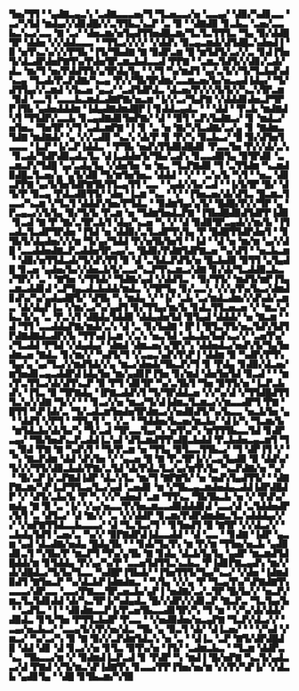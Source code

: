 ▜▅▞▜▜▝▝▄▟▇▃▄▃▚▝▃▟▇▃▃▃▅▞▜▝▜▃▅▃▃▞▅▝▃▃▄▞▝▟▉▞▚▟▊▃▃▝▃▞▚▜▟▝▆▟▄▞▞▟▊▟█▞▞▃▜▜▙▃▚▃▛▝▃▝▉▝▝▟▇▟▉▝▊▃▙▃▝▃▅▞▃▃▙▃▚▃▞▃▃▝▇▝▃▞▝▟▅▃▆▞▅▜▄▟▜▜▅▟█▃▆▞▜▃▜▃▜▜▜▃▝▜▄▝▉▞▟▟█▜▛▝▟▟▅▝▞▞▟▟▃▃▃▝▝▜▜▃▞▞▞▞▝▞▟▟▚▝▉▃▄▃▆▟▞▟▜▟█▃▚▟▅▟▐▝▉▝▅▜▚▃▚▞▞▞▛▜▙▝▐▜▞▜▙▟▇▝▇▝▉▟▛▃▆▝█▝▆▜▟▜▞▃▞▞▃▝▊▟▐▜▅▜▞▟▃▟▛▟▅▛▇▜▚▞▛▟▅▜▛▃▆▃▙▟▃▃▟▝▛▛▇▝▝▃▆▃▜▟▜▞▞▟▊▞▃▟▞▟▃▝▆▞▜▝▅▞▛▟▟▜▜▞▄▜▛▟▄▜▄▝▝▞▜▝▚▞▆▟▜▝▄▞▃▜▞▞▜▞▜▃▙▟▚▟▚▃▄▝▜▃▟▞▛▃▛▟▇▞▚▃▄▝▛▞▞▜▙▜▛▟▆▞▃▃▆▃▅▞▙▞▅▃▄▟▐▟▄▞▝▜▞▟▜▜▄▞▞▃▆▟▝▞▙▃▅▝▄▃▞▝▃▟▜▟▛▟▃▝▟▃▅▞▛▞▞▞▙▜▞▞▚▃▚▜▛▃▆▝▉▟▝▃▃▜▝▃▃▃▙▃▆▟▃▟▇▛▇▞▅▃▆▝▐▞▞▃▞▜▄▛▇▝▞▟▟▟▊▟▅▃▛▜▛▛▐▜▙▝▄▟▅▟▟▟▆▝▐▟▄▟▇▟▆▟█▛▐▝▊▟▟▃▄▟▃▝▝▝▟▟▝▝▛▃▙▝▆▟▇▟▚▜▝▜▜▟▛▞▃▃▙▝▊▃▄▟▇▟▊▜▅▛▇▞▝▟▝▝▉▜▝▃▛▞▙▟▇▃▞▝▊▝▆▟▃▞▅▜▅▃▝▜▅▜▛▝▞▜▝▃▟▃▆▛▇▝▐▝▊▝▃▝▅▝▇▞▚▜▃▟▇▞▃▞▄▝▊▝▇▟▆▃▜▟▇▝▆▟▇▟▞▝▄▝▞▞▃▟▉▝▚▃▚▝▟▞▛▝▊▝▛▞▚▝▉▃▙▃▞▝█▝▉▞▟▜▅▜▃▃▃▝▐▃▛▝▐▞▃▛▐▟▟▃▝▝▛▜▙▝▅▟▚▜▜▟▉▟█▟▊▝▛▃▃▜▅▝▛▞▞▟▞▃▚▝▊▃▟▞▜▟▛▟▉▃▟▃▜▃▝▟▐▃▟▟▅▜▞▜▙▞▃▟▚▝▊▃▃▟▉▜▄▝▉▜▛▟▊▝▃▃▆▃▛▞▜▟█▝▄▞▃▟▄▜▄▝▞▟▅▜▅▝▅▝▆▃▝▜▃▛▇▟▉▝▜▝▃▜▜▟▆▝▚▃▆▟▉▟█▃▜▃▅▞▄▝▄▜▞▟▉▝▜▞▆▜▅▜▅▃▝▟▟▟▝▝▞▝▝▃▚▞▙▝▚▜▝▝▅▃▝▟▊▃▛▛▇▝▄▞▙▜▅▜▟▛▇▜▙▜▜▃▄▜▜▝▃▃▝▝▄▟▞▞▙▞▃▟▝▝▐▞▙▜▛▝█▞▝▟▜▞▛▝▉▃▄▝▛▟▃▟▉▜▜▞▝▟▅▝▐▃▆▝▚▃▝▝▞▝▐▜▅▃▅▞▟▞▟▜▃▝█▃▆▃▜▃▃▞▚▃▆▝▞▜▃▜▝▟▟▟▚▜▅▞▛▜▟▃▝▝▉▟▆▜▄▞▄▜▞▝█▟█▞▛▞▞▜▛▝▄▝▛▃▄▃▞▞▙▜▄▝▉▞▜▞▙▝▛▃▆▝▅▝▜▟▆▜▅▟▃▛▇▝▐▜▙▟█▟▉▟▜▟▛▛▐▟▉▝▊▃▟▝▇▝▛▝▇▞▃▜▛▃▙▜▝▟▄▞▚▃▅▝▚▝▞▝▟▝▉▟▉▜▛▃▄▟▞▞▆▞▙▝▐▜▃▟▃▜▃▟▛▜▛▟▅▝▐▜▟▝▅▝▟▟▉▞▃▜▃▟▛▜▚▜▄▝▛▝█▟█▜▜▟▛▟▅▜▝▝▊▜▙▜▞▟▄▟▅▞▞▞▆▝▜▞▄▞▜▟▟▝▛▞▅▜▙▜▅▜▝▝▐▟▝▝▟▝▅▝▆▞▆▝▄▞▞▟█▝▃▃▟▟▅▟▇▃▛▃▟▟▅▜▛▃▄▞▃▝█▟▉▞▛▟▇▜▟▛▇▃▅▝▚▞▟▜▝▝▅▃▙▃▆▝▝▟▉▞▅▜▜▟▃▟▞▜▞▟▚▜▜▝▉▝▟▝▃▜▟▃▛▟▜▞▅▝█▃▙▟▉▝▉▜▜▝▄▜▄▟█▝▊▃▅▝▄▟▅▞▙▞▞▟▅▃▙▜▞▃▃▞▚▃▛▜▚▃▆▃▞▟▇▝▊▞▟▞▜▃▟▟▉▃▙▃▞▜▛▞▝▃▝▝▇▜▅▝▞▜▜▟▞▝▜▟▇▞▄▟▝▞▟▟▜▃▝▝▉▞▜▜▞▝▆▟▜▞▆▛▐▜▄▃▆▃▟▟▊▟▝▃▛▜▄▃▟▃▙▟▟▞▆▟▃▝▞▜▛▜▄▝▊▞▃▃▚▝▞▞▄▜▚▞▙▃▞▟▆▟▊▟▚▞▚▞▄▟▄▟█▜▞▝▟▜▙▝▚▝▆▟▄▝▞▝▐▞▝▃▙▝▃▞▆▟▃▟▆▞▞▟▚▟▞▃▆▃▝▟▞▟▄▛▐▃▝▞▆▞▃▞▚▞▄▟▜▝▊▞▜▜▄▞▆▞▙▝▊▟▃▜▜▃▅▃▅▝▞▝▆▃▚▞▙▃▜▞▄▝▃▝▛▃▚▜▝▟█▟▄▜▟▟▉▝▟▟▄▟▅▜▟▝▉▜▄▟▝▟▟▟▞▝▅▝▇▃▆▝▝▟▝▜▜▝▃▃▟▟▄▛▇▞▆▟▞▃▚▝▟▝▃▝▊▞▙▟▇▝▐▛▐▝█▜▃▜▜▞▅▃▜▟▚▜▟▜▛▟▇▟▇▟▃▟▛▞▙▝▜▜▚▟▐▃▆▝▞▃▚▝▅▃▜▟▝▃▙▃▙▞▙▟▚▃▞▞▝▃▅▜▚▞▞▜▃▟▟▝▛▜▟▝▞▟▄▟▄▞▝▟▆▟▝▟▆▃▅▞▄▜▛▞▚▝▟▟▅▟▃▞▅▟▚▜▞▜▄▜▅▟▆▃▅▝▇▟▃▝▊▞▆▞▞▝▚▟▜▞▜▝▞▃▄▃▚▟▚▜▚▛▐▝▟▟▆▝▉▝▚▟▛▞▛▜▚▜▄▞▄▝▄▞▜▃▞▞▆▟▜▟▞▞▄▝▆▃▞▟▅▟▞▜▙▃▛▞▜▝▊▝▛▟▄▝▊▟▉▞▟▃▅▞▆▜▅▟▊▃▄▃▟▟▛▟▐▟▄▜▅▝▆▞▄▟▊▛▐▜▅▝▊▞▆▟▝▟▅▜▅▜▟▝▉▃▟▝▝▝▆▞▛▃▜▜▃▞▟▞▟▜▚▃▛▝▉▝▛▜▝▟▊▜▛▝▚▞▃▜▙▜▝▜▅▝▉▜▜▞▅▝▐▃▛▃▙▟▚▝▐▜▃▝▉▝▜▛▇▟▄▝▐▛▇▃▟▟▚▜▝▜▞▜▛▟▟▃▅▝▞▞▚▞▟▝▞▜▜▟█▟▜▜▜▃▚▞▞▟▇▝▜▞▞▝▝▝▊▃▞▞▅▝▆▃▞▜▞▟▐▟▆▃▜▃▆▃▞▞▆▃▃▟▛▜▝▛▇▝█▜▜▝▚▛▐▟▞▃▝▜▞▃▟▃▆▜▅▟▅▜▛▟▆▃▞▞▅▟▉▟▜▞▚▞▙▃▃▝▅▃▙▜▅▝▄▝▝▟▟▜▝▞▛▜▝▝▜▜▄▜▝▃▝▞▃▝▝▜▟▟▅▞▙▃▅▞▆▃▙▞▝▟▐▞▚▝▜▃▆▞▙▝▆▜▟▃▙▞▟▞▙▞▚▝▜▞▃▟▝▜▛▃▃▜▄▞▚▝▅▜▚▞▚▝▆▜▜▜▙▃▃▜▟▝▊▟▛▃▄▞▝▜▙▜▅▟▚▃▛▃▟▟▐▃▚▟▝▟▜▃▆▟▜▜▚▟█▃▙▟▟▝▛▃▙▟▅▃▄▃▆▜▝▜▄▝▉▟▝▛▇▝▇▝▚▟▚▜▝▝▜▞▛▃▆▝▅▝▜▜▄▝▉▜▃▃▜▜▙▃▞▝▜▝▟▛▐▜▝▞▝▝▚▝▇▃▛▟▆▝▟▟▝▟▚▜▅▝▞▝▄▃▅▝█▝▇▝▛▃▜▛▐▞▞▃▄▜▄▟▉▝▉▝▟▟▚▞▜▞▞▞▜▜▞▟▉▃▙▟▞▛▇▞▃▜▟▝▟▞▛▟▃▜▃▞▄▞▆▜▚▜▄▝▚▃▛▟▇▞▅▝▚▞▝▝█▞▃▛▐▞▃▛▇▟▐▟▛▝▟▃▚▜▃▝▆▞▜▝▇▛▇▜▞▝▅▝▅▟▚▜▄▟▜▜▞▝▝▟▇▛▇▃▆▞▚▛▐▃▛▜▜▃▄▜▃▞▄▟▝▃▅▟▊▝▆▝▞▜▙▃▄▃▆▟▅▟▄▃▟▟▐▟▛▟█▟▛▝▞▝▟▜▞▃▙▞▙▝▛▝▚▝▞▞▚▟▅▟▝▃▆▝▜▜▚▃▝▜▙▜▙▃▙▝▅▝▞▝▛▟▚▞▆▟▄▝▇▝▉▝▃▝▐▞▝▞▄▞▅▃▃▜▚▜▅▃▆▃▃▟▉▟▟▟▊▟▝▃▃▞▟▝▃▜▟▟▅▟▛▞▙▜▝▃▝▟▜▃▞▝▟▝▇▞▞▝▃▝▞▞▟▟▛▝▊▃▆▞▛▟▛▟▆▟▆▃▜▃▚▟▟▟▄▞▞▞▝▞▅▛▇▜▜▟▃▃▙▃▃▃▞▝▟▝▜▃▜▃▞▜▝▝▊▜▅▟▜▝█▝▇▜▛▝▞▞▟▃▞▞▝▃▙▟▄▜▟▜▝▃▅▞▃▝▚▞▞▝▉▛▇▟▛▟▐▟▃▃▟▟▝▝▟▝▃▃▝▝▊▟▇▝▐▟▛▝▄▃▆▝▄▟▝▟▃▟▇▞▅▟▄▝█▟▄▜▙▝▝▝▊▟▞▜▄▜▚▝▆▝▛▞▆▝▜▜▅▞▅▃▙▝▄▟▉▟▊▃▜▝▚▜▙▞▛▝▆▃▛▜▝▜▚▞▄▜▙▝▇▝▊▟▄▝▟▃▙▜▄▜▄▝▄▟▛▝▆▃▆▟▜▟█▟▟▞▆▝▊▜▟▟▄▝▛▞▄▞▚▞▛▝▃▃▅▜▟▜▜▃▚▃▙▃▝▛▐▟▊▛▇▃▄▟▚▝▆▞▞▟▞▟█▟▃▞▜▞▙▞▜▃▃▝▚▟█▛▐▜▙▟▞▝▐▜▅▜▜▜▞▜▄▞▚▃▞▝▞▟▅▝▐▟▆▟▉▟▜▝▇▜▅▃▛▝▚▞▟▃▙▛▐▟▆▟▆▃▝▝▚▜▄▝▞▞▄▝▛▝▜▃▄▜▚▞▚▛▇▟▇▜▚▃▃▃▞▟▛▃▃▝▃▃▞▛▇▃▃▜▛▃▅▃▙▞▄▛▐▝▅▟▇▞▃▞▃▜▛▝█▞▙▞▞▝▅▃▛▞▆▃▜▃▜▟▊▟▟▝▟▞▚▃▜▛▐▞▚▟▄▟▃▝█▞▞▟▛▞▞▟▊▃▛▝▇▃▛▃▝▜▃▜▄▞▙▝▝▃▟▜▃▝▐▝▝▟▊▟▆▃▃▛▐▞▛▃▅▜▙▃▃▟▊▜▛▞▚▝▜▝▆▝▝▞▚▞▟▞▟▟▞▟▉▟▃▝▊▜▞▜▅▝▛▜▜▃▙▟▛▝▛▃▃▝▝▞▅▟▉▟▅▞▅▃▄▛▇▝▜▃▛▞▟▃▞▞▝▃▄▞▅▃▙▃▞▝▃▃▄▜▞▞▛▞▅▞▟▃▝▜▙▝▄▝▉▃▜▝▟▞▝▟▐▃▅▞▝▝▝▞▚▟▝▞▆▃▞▝▚▞▃▞▚▝▉▝▇▝▉▞▞▃▛▟▆▜▟▃▚▝▅▝▃▝▝▟▐▃▝▃▛▝▇▜▞▟▛▟█▟▉▝▟▟▝▟▊▝▟▝▊▃▞▞▅▝▊▜▃▝▉▜▚▞▅▝▐▜▞▝▃▟▆▃▙▃▝▝▜▃▆▝▟▟▛▃▚▃▝▜▙▃▃▞▆▝▞▝▉▟▆▟▐▃▛▃▟▝▊▝▛▟▛▝▚▝▆▟▐▝█▞▅▛▇▝▚▃▜▞▄▟▃▃▞▟▝▛▇▟▝▞▜▞▆▃▚▛▐▟▇▜▚▝▊▃▃▞▛▛▐▜▅▞▅▞▆▝▞▞▛▞▚▛▐▞▝▞▟▃▙▝▄▟▊▜▄▝▝▟█▝▊▜▙▃▆▞▚▜▉
